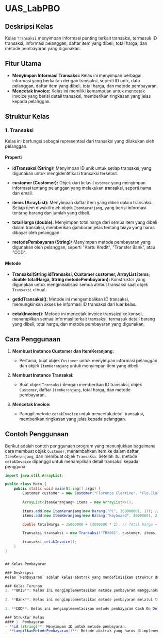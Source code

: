 # UAS_LabPBO
## Deskripsi Kelas
Kelas `Transaksi` menyimpan informasi penting terkait transaksi, termasuk ID transaksi, informasi pelanggan, daftar item yang dibeli, total harga, dan metode pembayaran yang digunakan.

## Fitur Utama
- **Menyimpan Informasi Transaksi:** Kelas ini menyimpan berbagai informasi yang berkaitan dengan transaksi, seperti ID unik, data pelanggan, daftar item yang dibeli, total harga, dan metode pembayaran.
- **Mencetak Invoice:** Kelas ini memiliki kemampuan untuk mencetak invoice yang berisi detail transaksi, memberikan ringkasan yang jelas kepada pelanggan.

## Struktur Kelas
### 1. Transaksi
Kelas ini berfungsi sebagai representasi dari transaksi yang dilakukan oleh pelanggan.

#### Properti
- **idTransaksi (String):** 
  Menyimpan ID unik untuk setiap transaksi, yang digunakan untuk mengidentifikasi transaksi tersebut.
  
- **customer (Customer):** 
  Objek dari kelas `Customer` yang menyimpan informasi tentang pelanggan yang melakukan transaksi, seperti nama dan email.
  
- **items (ArrayList<ItemKeranjang>):** 
  Menyimpan daftar item yang dibeli dalam transaksi. Setiap item diwakili oleh objek `ItemKeranjang`, yang berisi informasi tentang barang dan jumlah yang dibeli.
  
- **totalHarga (double):** 
  Menyimpan total harga dari semua item yang dibeli dalam transaksi, memberikan gambaran jelas tentang biaya yang harus dibayar oleh pelanggan.
  
- **metodePembayaran (String):** 
  Menyimpan metode pembayaran yang digunakan oleh pelanggan, seperti "Kartu Kredit", "Transfer Bank", atau "COD".

#### Metode
- **Transaksi(String idTransaksi, Customer customer, ArrayList<ItemKeranjang> items, double totalHarga, String metodePembayaran):** 
  Konstruktor yang digunakan untuk menginisialisasi semua atribut transaksi saat objek `Transaksi` dibuat.
  
- **getIdTransaksi():** 
  Metode ini mengembalikan ID transaksi, memungkinkan akses ke informasi ID transaksi dari luar kelas.
  
- **cetakInvoice():** 
  Metode ini mencetak invoice transaksi ke konsol, menampilkan semua informasi terkait transaksi, termasuk detail barang yang dibeli, total harga, dan metode pembayaran yang digunakan.

## Cara Penggunaan
1. **Membuat Instance Customer dan ItemKeranjang:**
   - Pertama, buat objek `Customer` untuk menyimpan informasi pelanggan dan objek `ItemKeranjang` untuk menyimpan item yang dibeli.
   
2. **Membuat Instance Transaksi:**
   - Buat objek `Transaksi` dengan memberikan ID transaksi, objek `Customer`, daftar `ItemKeranjang`, total harga, dan metode pembayaran.
   
3. **Mencetak Invoice:**
   - Panggil metode `cetakInvoice` untuk mencetak detail transaksi, memberikan ringkasan yang jelas kepada pelanggan.

## Contoh Penggunaan
Berikut adalah contoh penggunaan program yang menunjukkan bagaimana cara membuat objek `Customer`, menambahkan item ke dalam daftar `ItemKeranjang`, dan membuat objek `Transaksi`. Setelah itu, metode `cetakInvoice` dipanggil untuk menampilkan detail transaksi kepada pengguna.

```java
import java.util.ArrayList;

public class Main {
    public static void main(String[] args) {
        Customer customer = new Customer("Florence Clarrine", "Flo.Clarrine@example.com");
        
        ArrayList<ItemKeranjang> items = new ArrayList<>();

        items.add(new ItemKeranjang(new Barang("PC", 35000000), 1)); // 1 unit PC
        items.add(new ItemKeranjang(new Barang("Keyboard", 3000000), 2)); // 2 unit Keyboard

        double totalHarga = 35000000 + (3000000 * 2); // Total harga = harga PC + (harga Keyboard * jumlah)

        Transaksi transaksi = new Transaksi("TRX001", customer, items, totalHarga, "Kartu Kredit");

        transaksi.cetakInvoice();
    }
}


## Kelas Pembayaran

### Deskripsi
Kelas `Pembayaran` adalah kelas abstrak yang mendefinisikan struktur dasar untuk berbagai metode pembayaran. Kelas ini memiliki beberapa kelas turunan yang mengimplementasikan metode pembayaran yang berbeda.

### Kelas Turunan
1. **QRIS**: Kelas ini mengimplementasikan metode pembayaran menggunakan QRIS. Ketika metode `tampilkanMetodePembayaran()` dipanggil, ia akan mencetak "Metode Pembayaran: QRIS".
   
2. **Bank**: Kelas ini mengimplementasikan metode pembayaran melalui transfer bank. Ketika metode `tampilkanMetodePembayaran()` dipanggil, ia akan mencetak "Metode Pembayaran: Bank Transfer".
   
3. **COD**: Kelas ini mengimplementasikan metode pembayaran Cash On Delivery (COD). Ketika metode `tampilkanMetodePembayaran()` dipanggil, ia akan mencetak "Metode Pembayaran: Cash On Delivery (COD)".

### Struktur Kelas
#### 1. Pembayaran
- **id (String)**: Menyimpan ID untuk metode pembayaran.
- **tampilkanMetodePembayaran()**: Metode abstrak yang harus diimplementasikan oleh kelas turunan untuk menampilkan metode pembayaran yang digunakan.
